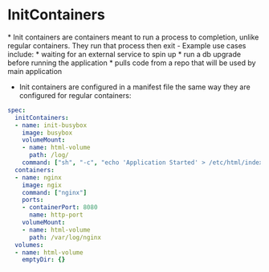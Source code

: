 <h1>InitContainers</h1>
* Init containers are containers meant to run a process to completion, unlike regular containers. They run that process then exit
  - Example use cases include:
    * waiting for an external service to spin up
    * run a db upgrade before running the application
    * pulls code from a repo that will be used by main application

* Init containers are configured in a manifest file the same way they are configured for regular containers:

```yml
spec:
  initContainers:
  - name: init-busybox
    image: busybox
    volumeMount:
    - name: html-volume
      path: /log/
    command: ["sh", "-c", "echo 'Application Started' > /etc/html/index.html"]
  containers:
  - name: nginx
    image: ngix
    command: ["nginx"]
    ports:
    - containerPort: 8080
      name: http-port
    volumeMount:
    - name: html-volume
      path: /var/log/nginx
  volumes:
  - name: html-volume
    emptyDir: {}
```
